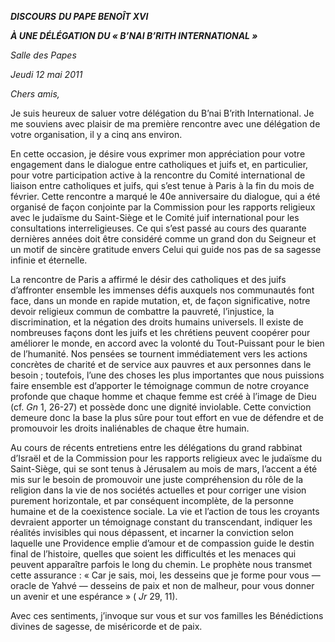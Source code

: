 ***DISCOURS*** ***DU PAPE BENOÎT XVI***

***À UNE DÉLÉGATION DU « *B’NAI B’RITH INTERNATIONAL* »***

*Salle des Papes*

*Jeudi* *12 mai 2011*

*Chers amis,*

Je suis heureux de saluer votre délégation du B’nai B’rith International. Je me souviens avec plaisir de ma première rencontre avec une délégation de votre organisation, il y a cinq ans environ.

En cette occasion, je désire vous exprimer mon appréciation pour votre engagement dans le dialogue entre catholiques et juifs et, en particulier, pour votre participation active à la rencontre du Comité international de liaison entre catholiques et juifs, qui s’est tenue à Paris à la fin du mois de février. Cette rencontre a marqué le 40e anniversaire du dialogue, qui a été organisé de façon conjointe par la Commission pour les rapports religieux avec le judaïsme du Saint-Siège et le Comité juif international pour les consultations interreligieuses. Ce qui s’est passé au cours des quarante dernières années doit être considéré comme un grand don du Seigneur et un motif de sincère gratitude envers Celui qui guide nos pas de sa sagesse infinie et éternelle.

La rencontre de Paris a affirmé le désir des catholiques et des juifs d’affronter ensemble les immenses défis auxquels nos communautés font face, dans un monde en rapide mutation, et, de façon significative, notre devoir religieux commun de combattre la pauvreté, l’injustice, la discrimination, et la négation des droits humains universels. Il existe de nombreuses façons dont les juifs et les chrétiens peuvent coopérer pour améliorer le monde, en accord avec la volonté du Tout-Puissant pour le bien de l’humanité. Nos pensées se tournent immédiatement vers les actions concrètes de charité et de service aux pauvres et aux personnes dans le besoin ; toutefois, l’une des choses les plus importantes que nous puissions faire ensemble est d’apporter le témoignage commun de notre croyance profonde que chaque homme et chaque femme est créé à l’image de Dieu (cf. *Gn* 1, 26-27) et possède donc une dignité inviolable. Cette conviction demeure donc la base la plus sûre pour tout effort en vue de défendre et de promouvoir les droits inaliénables de chaque être humain.

Au cours de récents entretiens entre les délégations du grand rabbinat d’Israël et de la Commission pour les rapports religieux avec le judaïsme du Saint-Siège, qui se sont tenus à Jérusalem au mois de mars, l’accent a été mis sur le besoin de promouvoir une juste compréhension du rôle de la religion dans la vie de nos sociétés actuelles et pour corriger une vision purement horizontale, et par conséquent incomplète, de la personne humaine et de la coexistence sociale. La vie et l’action de tous les croyants devraient apporter un témoignage constant du transcendant, indiquer les réalités invisibles qui nous dépassent, et incarner la conviction selon laquelle une Providence emplie d’amour et de compassion guide le destin final de l’histoire, quelles que soient les difficultés et les menaces qui peuvent apparaître parfois le long du chemin. Le prophète nous transmet cette assurance : « Car je sais, moi, les desseins que je forme pour vous — oracle de Yahvé — desseins de paix et non de malheur, pour vous donner un avenir et une espérance » ( *Jr* 29, 11).

Avec ces sentiments, j’invoque sur vous et sur vos familles les Bénédictions divines de sagesse, de miséricorde et de paix.